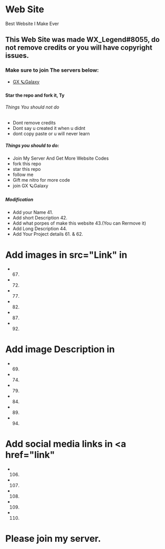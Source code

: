 
# Web Site
Best Website I Make Ever

## This Web Site was made WX_Legend#8055, do not remove credits or you will have copyright issues.
### Make sure to join The servers below:
- [GX 🪐Galaxy](https://discord.gg/vVxcYSpkvm)

#### Star the repo and fork it, Ty
###### Things You should not do
- Dont remove credits
- Dont say u created it when u didnt
- dont copy paste or u will never learn
##### Things you should to do:
- Join My Server And Get More Website Codes
- fork this repo
- star this repo
- follow me
- Gift me nitro for more code
- join GX 🪐Galaxy


##### Modification 
- Add your Name  41.
- Add short Description 42.  
- Add what porpes of make this website 43.(You can Rermove it)
- Add Long Description 44.
- Add Your Project details 61. & 62.

# Add images in src="Link" in
- 67.
- 72.
- 77.
- 82.
- 87.
- 92.

# Add image Description in
- 69.
- 74.
- 79.
- 84.
- 89.
- 94.

# Add social media links in <a href="link"
- 106.
- 107.
- 108.
- 109.
- 110.


# Please join my server.
